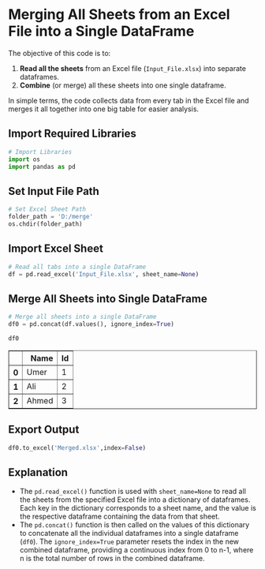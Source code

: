 # Merging All Sheets from an Excel File into a Single DataFrame

The objective of this code is to:

1. **Read all the sheets** from an Excel file (`Input_File.xlsx`) into separate dataframes.
2. **Combine** (or merge) all these sheets into one single dataframe.

In simple terms, the code collects data from every tab in the Excel file and merges it all together into one big table for easier analysis.

## Import Required Libraries


```python
# Import Libraries
import os
import pandas as pd
```

## Set Input File Path


```python
# Set Excel Sheet Path
folder_path = 'D:/merge'
os.chdir(folder_path)
```

## Import Excel Sheet


```python
# Read all tabs into a single DataFrame
df = pd.read_excel('Input_File.xlsx', sheet_name=None)
```

## Merge All Sheets into Single DataFrame


```python
# Merge all sheets into a single DataFrame
df0 = pd.concat(df.values(), ignore_index=True)
```


```python
df0
```





<table border="1" class="dataframe">
  <thead>
    <tr style="text-align: right;">
      <th></th>
      <th>Name</th>
      <th>Id</th>
    </tr>
  </thead>
  <tbody>
    <tr>
      <th>0</th>
      <td>Umer</td>
      <td>1</td>
    </tr>
    <tr>
      <th>1</th>
      <td>Ali</td>
      <td>2</td>
    </tr>
    <tr>
      <th>2</th>
      <td>Ahmed</td>
      <td>3</td>
    </tr>
  </tbody>
</table>
</div>



## Export Output


```python
df0.to_excel('Merged.xlsx',index=False)
```

## Explanation
- The `pd.read_excel()` function is used with `sheet_name=None` to read all the sheets from the specified Excel file into a dictionary of dataframes. Each key in the dictionary corresponds to a sheet name, and the value is the respective dataframe containing the data from that sheet.
- The `pd.concat()` function is then called on the values of this dictionary to concatenate all the individual dataframes into a single dataframe (`df0`). The `ignore_index=True` parameter resets the index in the new combined dataframe, providing a continuous index from 0 to n-1, where n is the total number of rows in the combined dataframe.
